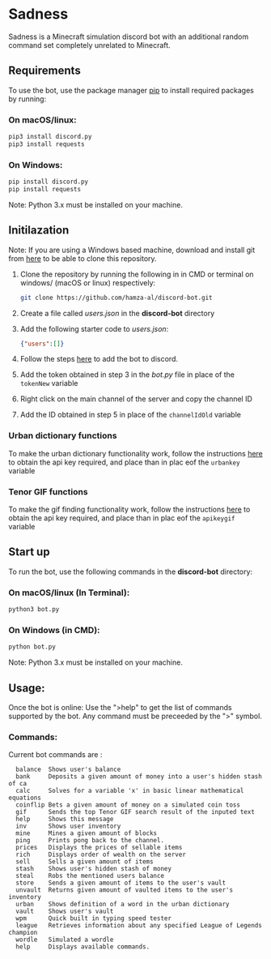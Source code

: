 # Sadness

Sadness is a Minecraft simulation discord bot with an additional random command set completely unrelated to Minecraft.

## Requirements

To use the bot, use the  package manager [pip](https://pip.pypa.io/en/stable/) to install required packages by running:

### On macOS/linux: 
```bash
pip3 install discord.py
pip3 install requests
```
### On Windows: 
```bash
pip install discord.py
pip install requests
```
Note: Python 3.x must be installed on your machine.

## Initilazation
Note: If you are using a Windows based machine, download and install git from [here](https://git-scm.com/) to be able to clone this repository.

1. Clone the repository by running the following in in CMD or terminal on windows/ (macOS or linux) respectively:
   ``` bash
   git clone https://github.com/hamza-al/discord-bot.git
   ```

2. Create a file called *users.json* in the **discord-bot** directory
3. Add the following starter code to *users.json*:
   ``` json
   {"users":[]}
   ```
4. Follow the steps [here](https://discordpy.readthedocs.io/en/stable/discord.html) to add the bot to discord.
5. Add the token obtained in step 3 in the *bot.py* file in place of the  ```tokenNew``` variable
6. Right click on the main channel of the server and copy the channel ID
7. Add the ID obtained in step 5 in place of the ```channelIdOld``` variable

### Urban dictionary functions
To make the urban dictionary functionality work, follow the instructions [here](https://dev.to/nhighleysalongenius/comment/epgk) to obtain the api key required, and place than in plac eof the ```urbankey``` variable

### Tenor GIF functions
To make the gif finding functionality work, follow the instructions [here](https://tenor.com/gifapi/documentation#quickstart) to obtain the api key required, and place than in plac eof the ```apikeygif``` variable

## Start up

To run the bot, use the following commands in the **discord-bot** directory:
### On macOS/linux (In Terminal): 
```bash
python3 bot.py
```
### On Windows (in CMD): 
```bash
python bot.py
```
Note: Python 3.x must be installed on your machine.

## Usage:
Once the bot is online: Use the ">help" to get the list of commands supported by the bot. Any command must be preceeded by the ">" symbol.

### Commands:
Current bot commands are :
```
  balance  Shows user's balance  
  bank     Deposits a given amount of money into a user's hidden stash of ca
  calc     Solves for a variable 'x' in basic linear mathematical equations
  coinflip Bets a given amount of money on a simulated coin toss
  gif      Sends the top Tenor GIF search result of the inputed text
  help     Shows this message
  inv      Shows user inventory
  mine     Mines a given amount of blocks
  ping     Prints pong back to the channel.
  prices   Displays the prices of sellable items
  rich     Displays order of wealth on the server
  sell     Sells a given amount of items
  stash    Shows user's hidden stash of money
  steal    Robs the mentioned users balance
  store    Sends a given amount of items to the user's vault
  unvault  Returns given amount of vaulted items to the user's inventory
  urban    Shows definition of a word in the urban dictionary
  vault    Shows user's vault
  wpm      Quick built in typing speed tester
  league   Retrieves information about any specified League of Legends champion
  wordle   Simulated a wordle
  help     Displays available commands.
   ```
